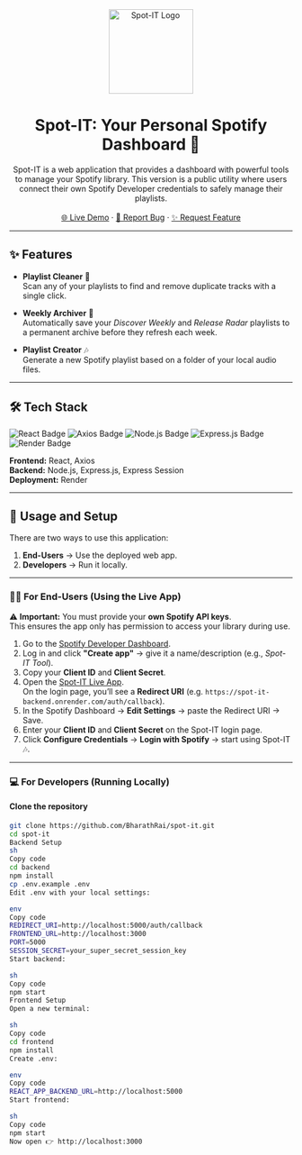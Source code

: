 <div align="center">
  <a href="https://github.com/BharathRai/spot-it">
    <img src="your-app-logo.png" alt="Spot-IT Logo" width="150">
  </a>
  <h1 align="center">Spot-IT: Your Personal Spotify Dashboard 🎵</h1>
  <p align="center">
    Spot-IT is a web application that provides a dashboard with powerful tools to manage your Spotify library.  
    This version is a public utility where users connect their own Spotify Developer credentials to safely manage their playlists.
    <br /><br />
    <a href="https://spot-it-frontend.onrender.com/">🌐 Live Demo</a>
    ·
    <a href="https://github.com/BharathRai/spot-it/issues">🐞 Report Bug</a>
    ·
    <a href="https://github.com/BharathRai/spot-it/issues">✨ Request Feature</a>
  </p>
</div>

---

## ✨ Features

- **Playlist Cleaner** 🧹  
  Scan any of your playlists to find and remove duplicate tracks with a single click.  

- **Weekly Archiver** 💾  
  Automatically save your *Discover Weekly* and *Release Radar* playlists to a permanent archive before they refresh each week.  

- **Playlist Creator** 🎶  
  Generate a new Spotify playlist based on a folder of your local audio files.  

---

## 🛠️ Tech Stack

<p align="left">
  <img src="https://img.shields.io/badge/React-61DAFB?style=for-the-badge&logo=react&logoColor=black" alt="React Badge">
  <img src="https://img.shields.io/badge/Axios-5A29E4?style=for-the-badge" alt="Axios Badge">
  <img src="https://img.shields.io/badge/Node.js-339933?style=for-the-badge&logo=nodedotjs&logoColor=white" alt="Node.js Badge">
  <img src="https://img.shields.io/badge/Express.js-000000?style=for-the-badge&logo=express&logoColor=white" alt="Express.js Badge">
  <img src="https://img.shields.io/badge/Render-4682B4?style=for-the-badge&logo=render&logoColor=white" alt="Render Badge">
</p>

**Frontend:** React, Axios  
**Backend:** Node.js, Express.js, Express Session  
**Deployment:** Render  

---

## 🚀 Usage and Setup

There are two ways to use this application:  

1. **End-Users** → Use the deployed web app.  
2. **Developers** → Run it locally.  

---

### 🧑‍💻 For End-Users (Using the Live App)

⚠️ **Important:** You must provide your **own Spotify API keys**.  
This ensures the app only has permission to access your library during use.

1. Go to the [Spotify Developer Dashboard](https://developer.spotify.com/dashboard).  
2. Log in and click **"Create app"** → give it a name/description (e.g., *Spot-IT Tool*).  
3. Copy your **Client ID** and **Client Secret**.  
4. Open the [Spot-IT Live App](https://spot-it-frontend.onrender.com/).  
   On the login page, you’ll see a **Redirect URI** (e.g. `https://spot-it-backend.onrender.com/auth/callback`).  
5. In the Spotify Dashboard → **Edit Settings** → paste the Redirect URI → Save.  
6. Enter your **Client ID** and **Client Secret** on the Spot-IT login page.  
7. Click **Configure Credentials** → **Login with Spotify** → start using Spot-IT 🎶.  

---

### 💻 For Developers (Running Locally)

#### Clone the repository
```sh
git clone https://github.com/BharathRai/spot-it.git
cd spot-it
Backend Setup
sh
Copy code
cd backend
npm install
cp .env.example .env
Edit .env with your local settings:

env
Copy code
REDIRECT_URI=http://localhost:5000/auth/callback
FRONTEND_URL=http://localhost:3000
PORT=5000
SESSION_SECRET=your_super_secret_session_key
Start backend:

sh
Copy code
npm start
Frontend Setup
Open a new terminal:

sh
Copy code
cd frontend
npm install
Create .env:

env
Copy code
REACT_APP_BACKEND_URL=http://localhost:5000
Start frontend:

sh
Copy code
npm start
Now open 👉 http://localhost:3000
